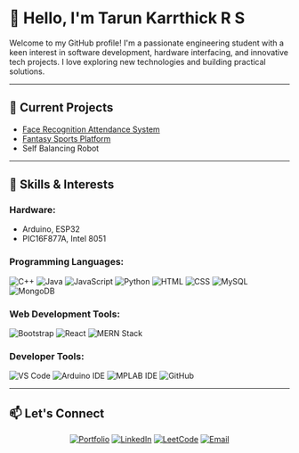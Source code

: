 # 👋 Hello, I'm Tarun Karrthick R S

Welcome to my GitHub profile! I'm a passionate engineering student with a keen interest in software development, hardware interfacing, and innovative tech projects. I love exploring new technologies and building practical solutions.

---

## 🌟 Current Projects

- [Face Recognition Attendance System](https://github.com/Tarun-karrthick-rs/face-detection-attendance-system)
- [Fantasy Sports Platform](https://github.com/Tarun-karrthick-rs/project-frontend)
- Self Balancing Robot

---

## 🚀 Skills & Interests

### Hardware:
- Arduino, ESP32
- PIC16F877A, Intel 8051

### Programming Languages:
![C++](https://img.shields.io/badge/-C++-00599C?style=flat-square&logo=c%2B%2B&logoColor=white)
![Java](https://img.shields.io/badge/-Java-007396?style=flat-square&logo=java&logoColor=white)
![JavaScript](https://img.shields.io/badge/-JavaScript-F7DF1E?style=flat-square&logo=javascript&logoColor=black)
![Python](https://img.shields.io/badge/-Python-3776AB?style=flat-square&logo=python&logoColor=white)
![HTML](https://img.shields.io/badge/-HTML-E34F26?style=flat-square&logo=html5&logoColor=white)
![CSS](https://img.shields.io/badge/-CSS-1572B6?style=flat-square&logo=css3&logoColor=white)
![MySQL](https://img.shields.io/badge/-MySQL-4479A1?style=flat-square&logo=mysql&logoColor=white)
![MongoDB](https://img.shields.io/badge/-MongoDB-47A248?style=flat-square&logo=mongodb&logoColor=white)

### Web Development Tools:
![Bootstrap](https://img.shields.io/badge/-Bootstrap-7952B3?style=flat-square&logo=bootstrap&logoColor=white)
![React](https://img.shields.io/badge/-React-61DAFB?style=flat-square&logo=react&logoColor=black)
![MERN Stack](https://img.shields.io/badge/-MERN_Stack-000000?style=flat-square&logo=javascript&logoColor=white)

### Developer Tools:
![VS Code](https://img.shields.io/badge/-VS_Code-007ACC?style=flat-square&logo=visual-studio-code&logoColor=white)
![Arduino IDE](https://img.shields.io/badge/-Arduino_IDE-00979D?style=flat-square&logo=arduino&logoColor=white)
![MPLAB IDE](https://img.shields.io/badge/-MPLAB_IDE-003F72?style=flat-square&logoColor=white)
![GitHub](https://img.shields.io/badge/-GitHub-181717?style=flat-square&logo=github&logoColor=white)

---

## 📫 Let's Connect

<div align="center">
  <a href="https://tarun-karrthick-rs.github.io/protfolio/"><img src="https://img.shields.io/badge/-Portfolio-000?style=flat-square&logo=web&logoColor=white" alt="Portfolio"/></a>
  <a href="https://www.linkedin.com/in/tarun-karrthick-r-s-58a536258/"><img src="https://img.shields.io/badge/-LinkedIn-0077B5?style=flat-square&logo=linkedin&logoColor=white" alt="LinkedIn"/></a>
  <a href="https://leetcode.com/u/Tarunkarrthick/"><img src="https://img.shields.io/badge/-LeetCode-FF6A00?style=flat-square&logo=leetcode&logoColor=white" alt="LeetCode"/></a>
  <a href="karrthicktarun@gmail.com"><img src="https://img.shields.io/badge/-Email-D14836?style=flat-square&logo=gmail&logoColor=white" alt="Email"/></a>
</div>
